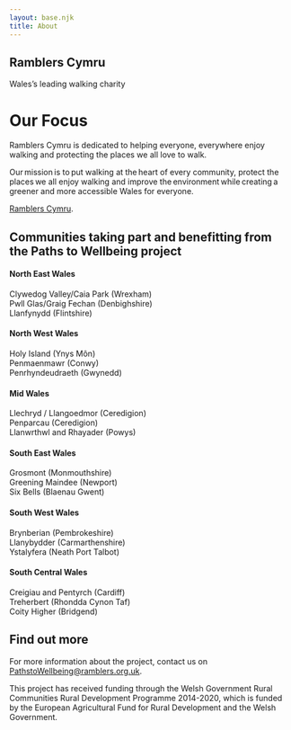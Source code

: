 ```yaml
---
layout: base.njk
title: About
---
```


<section class="hero about">
<div class="prose">

<h1>Ramblers Cymru</h1>

Wales’s leading walking charity

</div>
</section>

<div class="box">
<div class="inner">

# Our Focus

Ramblers Cymru is dedicated to helping everyone, everywhere enjoy walking and protecting the places we all love to walk.

Our mission is to put walking at the heart of every community, protect the places we all enjoy walking and improve the environment while creating a greener and more accessible Wales for everyone.

[Ramblers Cymru](https://beta.ramblers.org.uk/wales).

</div>
</div>

## Communities taking part and benefitting from the Paths to Wellbeing project

<div class="communities">
<section>

#### North East Wales 
Clywedog Valley/Caia Park (Wrexham)  
Pwll Glas/Graig Fechan (Denbighshire)  
Llanfynydd (Flintshire) 

</section>
<section>

#### North West Wales 
Holy Island (Ynys Môn)  
Penmaenmawr (Conwy)  
Penrhyndeudraeth (Gwynedd) 

</section>
<section>

#### Mid Wales  
Llechryd / Llangoedmor (Ceredigion)  
Penparcau (Ceredigion)  
Llanwrthwl and Rhayader (Powys)  
</section>
<section>

#### South East Wales  
Grosmont (Monmouthshire)  
Greening Maindee (Newport)  
Six Bells (Blaenau Gwent)  
</section>
<section>

#### South West Wales 
Brynberian (Pembrokeshire)  
Llanybydder (Carmarthenshire)  
Ystalyfera (Neath Port Talbot) 
</section>
<section>

#### South Central Wales  
Creigiau and Pentyrch (Cardiff)  
Treherbert (Rhondda Cynon Taf)  
Coity Higher (Bridgend) 
</section>
</div>

<div class="box">
<div class="inner">

## Find out more 

For more information about the project, contact us on <a href="mailto:pathtowellbeing@ramblers.org.uk">PathstoWellbeing@ramblers.org.uk</a>.

This project has received funding through the Welsh Government Rural Communities Rural Development Programme 2014-2020, which is funded by the European Agricultural Fund for Rural Development and the Welsh Government.

</div>
</div>

